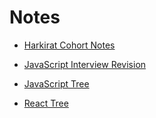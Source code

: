 # Notes
- [Harkirat Cohort Notes](https://quickest-juniper-f9c.notion.site/Cohort-2-0-FullStack-Open-Source-6b6c2a9f1282499aba4782b88bf7e204)

- [JavaScript Interview Revision](https://nigamsharma.hashnode.dev/javascriptmd)

- [JavaScript Tree](https://nigamsharma.notion.site/JavaScript-Tree-1918a3b3ea9b4e03a37c8f5c8367937f?pvs=4)

- [React Tree](https://nigamsharma.notion.site/React-Tree-63ae7499997f4db08ab861e22900df8f?pvs=74)


